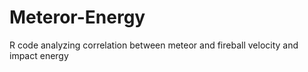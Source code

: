 # Meteror-Energy
R code analyzing correlation between meteor and fireball velocity and impact energy
